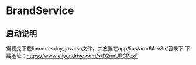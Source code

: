 # BrandService
## 启动说明
需要先下载libmmdeploy_java.so文件，并放置在app/libs/arm64-v8a/目录下
下载地址：https://www.aliyundrive.com/s/D2nnURCPexF
